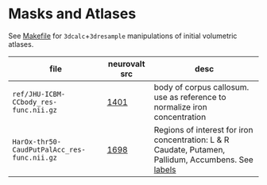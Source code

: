 # Masks and Atlases

See [Makefile](./Makefile) for `3dcalc`+`3dresample` manipulations of initial volumetric atlases.

|file|neurovalt src|desc|
|-|-|-|
|`ref/JHU-ICBM-CCbody_res-func.nii.gz`| [1401](https://neurovault.org/images/1401/) | body of corpus callosum. use as reference to normalize iron concentration|
|`HarOx-thr50-CaudPutPalAcc_res-func.nii.gz`| [1698](https://neurovault.org/images/1698/) | Regions of interest for iron concentration: L & R Caudate, Putamen, Pallidum, Accumbens. See [labels](./HarOx-thr50-CaudPutPalAcc_labels.tsv)|


